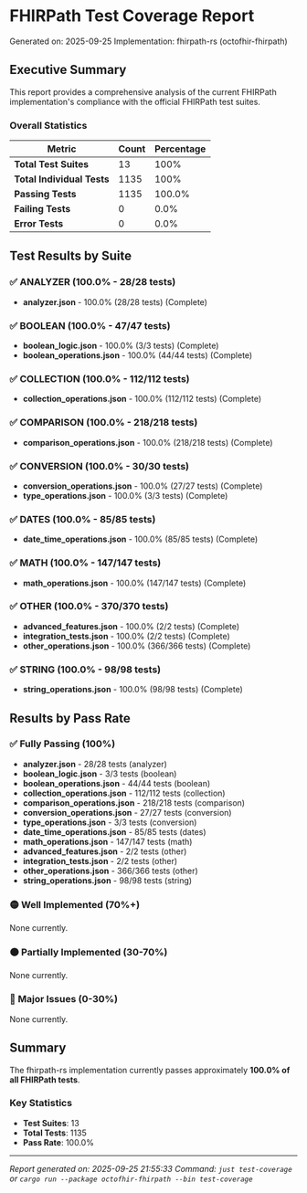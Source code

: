 # FHIRPath Test Coverage Report

Generated on: 2025-09-25
Implementation: fhirpath-rs (octofhir-fhirpath)

## Executive Summary

This report provides a comprehensive analysis of the current FHIRPath implementation's compliance with the official FHIRPath test suites.

### Overall Statistics

| Metric | Count | Percentage |
|--------|-------|------------|
| **Total Test Suites** | 13 | 100% |
| **Total Individual Tests** | 1135 | 100% |
| **Passing Tests** | 1135 | 100.0% |
| **Failing Tests** | 0 | 0.0% |
| **Error Tests** | 0 | 0.0% |

## Test Results by Suite

### ✅ ANALYZER (100.0% - 28/28 tests)

- **analyzer.json** - 100.0% (28/28 tests) (Complete)

### ✅ BOOLEAN (100.0% - 47/47 tests)

- **boolean_logic.json** - 100.0% (3/3 tests) (Complete)
- **boolean_operations.json** - 100.0% (44/44 tests) (Complete)

### ✅ COLLECTION (100.0% - 112/112 tests)

- **collection_operations.json** - 100.0% (112/112 tests) (Complete)

### ✅ COMPARISON (100.0% - 218/218 tests)

- **comparison_operations.json** - 100.0% (218/218 tests) (Complete)

### ✅ CONVERSION (100.0% - 30/30 tests)

- **conversion_operations.json** - 100.0% (27/27 tests) (Complete)
- **type_operations.json** - 100.0% (3/3 tests) (Complete)

### ✅ DATES (100.0% - 85/85 tests)

- **date_time_operations.json** - 100.0% (85/85 tests) (Complete)

### ✅ MATH (100.0% - 147/147 tests)

- **math_operations.json** - 100.0% (147/147 tests) (Complete)

### ✅ OTHER (100.0% - 370/370 tests)

- **advanced_features.json** - 100.0% (2/2 tests) (Complete)
- **integration_tests.json** - 100.0% (2/2 tests) (Complete)
- **other_operations.json** - 100.0% (366/366 tests) (Complete)

### ✅ STRING (100.0% - 98/98 tests)

- **string_operations.json** - 100.0% (98/98 tests) (Complete)

## Results by Pass Rate

### ✅ Fully Passing (100%)

- **analyzer.json** - 28/28 tests (analyzer)
- **boolean_logic.json** - 3/3 tests (boolean)
- **boolean_operations.json** - 44/44 tests (boolean)
- **collection_operations.json** - 112/112 tests (collection)
- **comparison_operations.json** - 218/218 tests (comparison)
- **conversion_operations.json** - 27/27 tests (conversion)
- **type_operations.json** - 3/3 tests (conversion)
- **date_time_operations.json** - 85/85 tests (dates)
- **math_operations.json** - 147/147 tests (math)
- **advanced_features.json** - 2/2 tests (other)
- **integration_tests.json** - 2/2 tests (other)
- **other_operations.json** - 366/366 tests (other)
- **string_operations.json** - 98/98 tests (string)

### 🟡 Well Implemented (70%+)

None currently.

### 🟠 Partially Implemented (30-70%)

None currently.

### 🔴 Major Issues (0-30%)

None currently.

## Summary

The fhirpath-rs implementation currently passes approximately **100.0% of all FHIRPath tests**.

### Key Statistics
- **Test Suites**: 13
- **Total Tests**: 1135
- **Pass Rate**: 100.0%

---

*Report generated on: 2025-09-25 21:55:33*
*Command: `just test-coverage` or `cargo run --package octofhir-fhirpath --bin test-coverage`*
